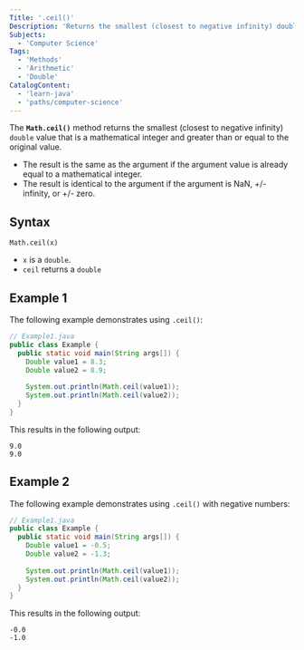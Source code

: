 ```yaml
---
Title: '.ceil()'
Description: 'Returns the smallest (closest to negative infinity) double value that is a mathematical integer and greater than or equal to the original value.'
Subjects:
  - 'Computer Science'
Tags:
  - 'Methods'
  - 'Arithmetic'
  - 'Double'
CatalogContent:
  - 'learn-java'
  - 'paths/computer-science'
---
```


The **`Math.ceil()`** method returns the smallest (closest to negative infinity) `double` value that is a mathematical integer and greater than or equal to the original value.

- The result is the same as the argument if the argument value is already equal to a mathematical integer.
- The result is identical to the argument if the argument is NaN, +/- infinity, or +/- zero.

## Syntax

```pseudo
Math.ceil(x)
```

- `x` is a `double`.
- `ceil` returns a `double`

## Example 1

The following example demonstrates using `.ceil()`:

```java
// Example1.java
public class Example {
  public static void main(String args[]) {
    Double value1 = 8.3;
    Double value2 = 8.9;
    
    System.out.println(Math.ceil(value1));
    System.out.println(Math.ceil(value2));
  }
}
```

This results in the following output:

```shell
9.0
9.0
```

## Example 2

The following example demonstrates using `.ceil()` with negative numbers:

```java
// Example1.java
public class Example {
  public static void main(String args[]) {
    Double value1 = -0.5;
    Double value2 = -1.3;
        
    System.out.println(Math.ceil(value1));
    System.out.println(Math.ceil(value2));
  }
}
```

This results in the following output:

```shell
-0.0
-1.0
```
